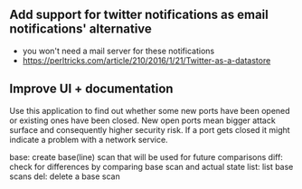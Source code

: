 Add support for twitter notifications as email notifications' alternative
-------------------------------------------------------------------------

* you won't need a mail server for these notifications
* https://perltricks.com/article/210/2016/1/21/Twitter-as-a-datastore

Improve UI + documentation
--------------------------

Use this application to find out whether some new ports have been opened or existing ones have been closed. New open ports mean bigger attack surface and consequently higher security risk. If a port gets closed it might indicate a problem with a network service.

base: create base(line) scan that will be used for future comparisons
diff: check for differences by comparing base scan and actual state
list: list base scans
del: delete a base scan
